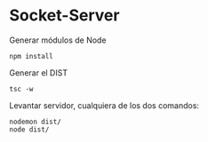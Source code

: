 # Socket-Server

Generar módulos de Node

```
npm install
```

Generar el DIST

```
tsc -w
```

Levantar servidor, cualquiera de los dos comandos:

```
nodemon dist/
node dist/
```
